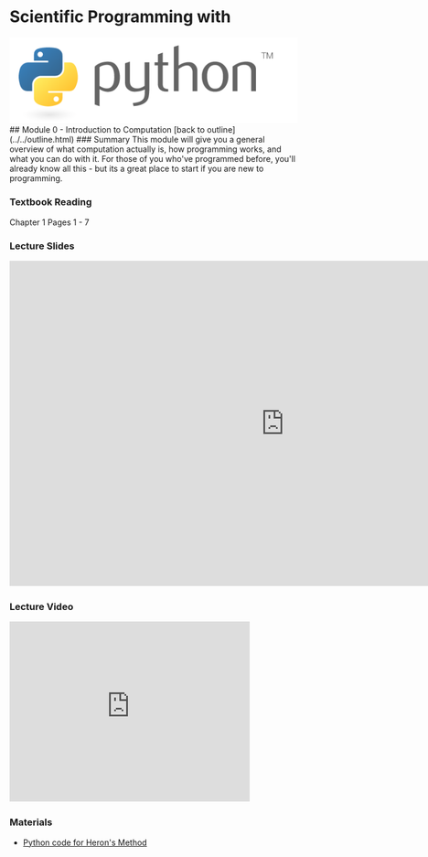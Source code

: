 # Scientific Programming with 
<img src="../../imgs/python.png"/>
## Module 0 - Introduction to Computation
[back to outline](../../outline.html)
### Summary
This module will give you a general overview of what computation actually is, how programming works, and what you can do with it.  For those of you who've programmed before, you'll already know all this - but its a great place to start if you are new to programming.

### Textbook Reading
Chapter 1
Pages 1 - 7

### Lecture Slides
<iframe src="https://docs.google.com/presentation/d/12ingOEIzUqi5iUV5ppP0D5frRub2pldFndl0SSDLJyA/embed?start=false&loop=false&delayms=3000" frameborder="0" width="960" height="569" allowfullscreen="true" mozallowfullscreen="true" webkitallowfullscreen="true"></iframe>

### Lecture Video
<iframe width="420" height="315" src="https://www.youtube.com/embed/YaZ0ESiJ77w" frameborder="0" allowfullscreen></iframe>

### Materials
- [Python code for Heron's Method](heron.py)